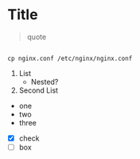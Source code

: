 # Title
>quote

```

cp nginx.conf /etc/nginx/nginx.conf
```

1. List
   - Nested?
2. Second List

* one
* two
* three

- [x] check
- [ ] box